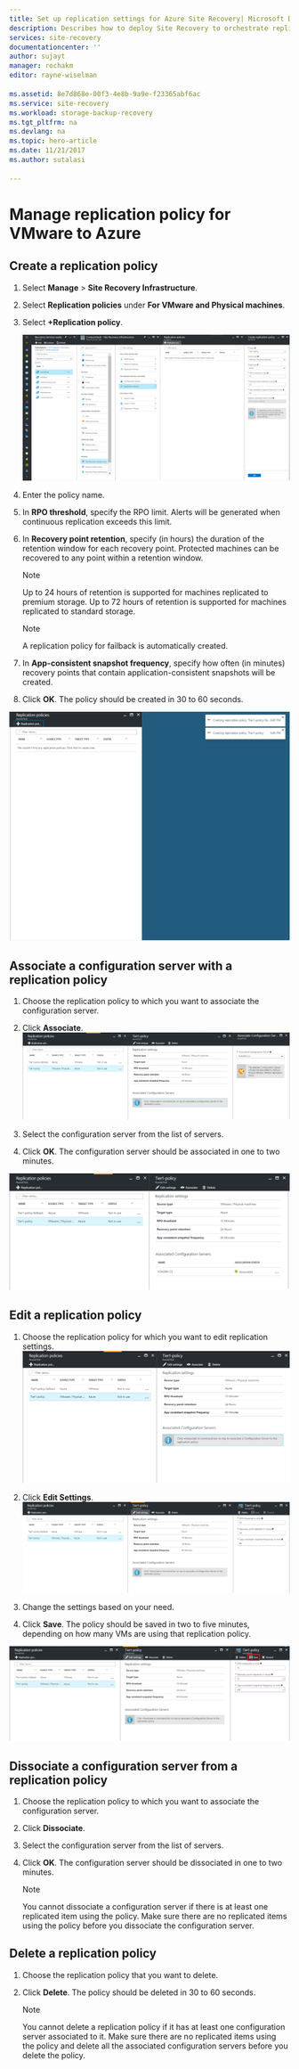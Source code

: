 ```yaml
---
title: Set up replication settings for Azure Site Recovery| Microsoft Docs
description: Describes how to deploy Site Recovery to orchestrate replication, failover, and recovery of Hyper-V VMs in VMM clouds to Azure.
services: site-recovery
documentationcenter: ''
author: sujayt
manager: rochakm
editor: rayne-wiselman

ms.assetid: 8e7d868e-00f3-4e8b-9a9e-f23365abf6ac
ms.service: site-recovery
ms.workload: storage-backup-recovery
ms.tgt_pltfrm: na
ms.devlang: na
ms.topic: hero-article
ms.date: 11/21/2017
ms.author: sutalasi

---
```

# Manage replication policy for VMware to Azure


## Create a replication policy

1. Select **Manage** > **Site Recovery Infrastructure**.
2. Select **Replication policies** under **For VMware and Physical machines**.
3. Select **+Replication policy**.

    ![Create replication policy](./media/site-recovery-setup-replication-settings-vmware/createpolicy.png)

4. Enter the policy name.

5. In **RPO threshold**, specify the RPO limit. Alerts will be generated when continuous replication exceeds this limit.
6. In **Recovery point retention**, specify (in hours) the duration of the retention window for each recovery point. Protected machines can be recovered to any point within a retention window.

    > [!NOTE]
    > Up to 24 hours of retention is supported for machines replicated to premium storage. Up to 72 hours of retention is supported for machines replicated to standard storage.

    > [!NOTE]
    > A replication policy for failback is automatically created.

7. In **App-consistent snapshot frequency**, specify how often (in minutes) recovery points that contain application-consistent snapshots will be created.

8. Click **OK**. The policy should be created in 30 to 60 seconds.

![Replication policy generation](./media/site-recovery-setup-replication-settings-vmware/Creating-Policy.png)

## Associate a configuration server with a replication policy
1. Choose the replication policy to which you want to associate the configuration server.
2. Click **Associate**.
![Associate configuration server](./media/site-recovery-setup-replication-settings-vmware/Associate-CS-1.PNG)

3. Select the configuration server from the list of servers.
4. Click **OK**. The configuration server should be associated in one to two minutes.

![Configuration server association](./media/site-recovery-setup-replication-settings-vmware/Associate-CS-2.png)

## Edit a replication policy
1. Choose the replication policy for which you want to edit replication settings.
![Edit replication policy](./media/site-recovery-setup-replication-settings-vmware/Select-Policy.png)

2. Click **Edit Settings**.
![Edit replication policy settings](./media/site-recovery-setup-replication-settings-vmware/Edit-Policy.png)

3. Change the settings based on your need.
4. Click **Save**. The policy should be saved in two to five minutes, depending on how many VMs are using that replication policy.

![Save replication policy](./media/site-recovery-setup-replication-settings-vmware/Save-Policy.png)

## Dissociate a configuration server from a replication policy
1. Choose the replication policy to which you want to associate the configuration server.
2. Click **Dissociate**.
3. Select the configuration server from the list of servers.
4. Click **OK**. The configuration server should be dissociated in one to two minutes.

    > [!NOTE]
    > You cannot dissociate a configuration server if there is at least one replicated item using the policy. Make sure there are no replicated items using the policy before you dissociate the configuration server.

## Delete a replication policy

1. Choose the replication policy that you want to delete.
2. Click **Delete**. The policy should be deleted in 30 to 60 seconds.

    > [!NOTE]
    > You cannot delete a replication policy if it has at least one configuration server associated to it. Make sure there are no replicated items using the policy and delete all the associated configuration servers before you delete the policy.

